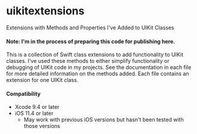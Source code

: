 # uikitextensions
Extensions with Methods and Properties I've Added to UIKit Classes

#### Note: I'm in the process of preparing this code for publishing here.

This is a collection of Swift class extensions to add functionality to UIKit classes. I've used these methods to either simplify functionality or debugging of UIKit code in my projects. See the documentation in each file for more detailed information on the methods added. Each file contains an extension for one UIKit class.

#### Compatibility
* Xcode 9.4 or later
* iOS 11.4 or later
  * May work with previous iOS versions but hasn't been tested with those versions
